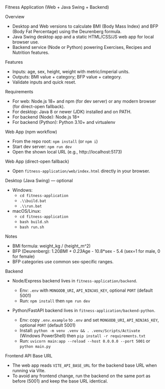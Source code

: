 Fitness Application (Web + Java Swing + Backend)

Overview
- Desktop and Web versions to calculate BMI (Body Mass Index) and BFP (Body Fat Percentage) using the Deurenberg formula.
- Java Swing desktop app and a static HTML/CSS/JS web app for local browser use.
- Backend service (Node or Python) powering Exercises, Recipes and Nutrition features.

Features
- Inputs: age, sex, height, weight with metric/imperial units.
- Outputs: BMI value + category; BFP value + category.
- Validate inputs and quick reset.

Requirements
- For web: Node.js 18+ and npm (for dev server) or any modern browser (for direct-open fallback).
- For desktop: Java 8 or newer (JDK) installed and on PATH.
 - For backend (Node): Node.js 18+
 - For backend (Python): Python 3.10+ and virtualenv

Web App (npm workflow)
- From the repo root: `npm install` (or `npm i`)
- Start dev server: `npm run dev`
- Open the shown local URL (e.g., http://localhost:5173)

Web App (direct-open fallback)
- Open `fitness-application/web/index.html` directly in your browser.

Desktop (Java Swing) — optional
- Windows:
  - `cd fitness-application`
  - `.\\build.bat`
  - `.\\run.bat`
- macOS/Linux:
  - `cd fitness-application`
  - `bash build.sh`
  - `bash run.sh`

Notes
- BMI formula: weight_kg / (height_m^2)
- BFP (Deurenberg): 1.20*BMI + 0.23*Age - 10.8*sex - 5.4 (sex=1 for male, 0 for female)
- BFP categories use common sex-specific ranges.

Backend
- Node/Express backend lives in `fitness-application/backend`.
  - Env: `.env` with `MONGODB_URI`, `API_NINJAS_KEY`, optional `PORT` (default 5001)
  - Run: `npm install` then `npm run dev`

- Python/FastAPI backend lives in `fitness-application/backend-python`.
  - Env: copy `.env.example` to `.env` and set `MONGODB_URI`, `API_NINJAS_KEY`, optional `PORT` (default 5001)
  - Install: `python -m venv .venv && . .venv/Scripts/Activate` (Windows PowerShell) then `pip install -r requirements.txt`
  - Run: `uvicorn main:app --reload --host 0.0.0.0 --port 5001` or `python main.py`

Frontend API Base URL
- The web app reads `VITE_API_BASE_URL` for the backend base URL when running via Vite.
- To avoid any frontend change, run the backend on the same port as before (5001) and keep the base URL identical.
